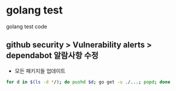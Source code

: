 # golang test

golang test code

## github security > Vulnerability alerts > dependabot 알람사항 수정

- 모든 패키지들 업데이트

```bash
for d in $(ls -d */); do pushd $d; go get -u ./...; popd; done
```
